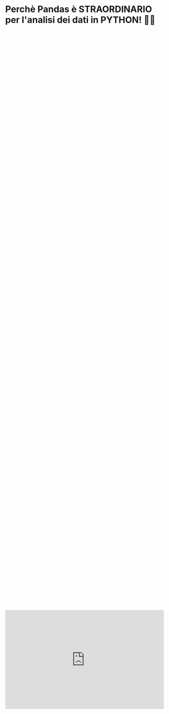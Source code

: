 # Perchè **Pandas** è STRAORDINARIO per l'analisi dei dati in PYTHON! 🐼🐍

<div style="display: flex; justify-content: center; align-items: center; height: 100vh;">
    <iframe width="560" height="315" src="https://www.youtube.com/embed/Ku6j9PU_kAY?si=975VyFX4fCn0QuIf" title="YouTube video player" frameborder="0" allow="accelerometer; autoplay; clipboard-write; encrypted-media; gyroscope; picture-in-picture; web-share" referrerpolicy="strict-origin-when-cross-origin" allowfullscreen></iframe>
</div>


